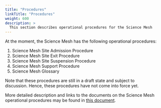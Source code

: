 ```yaml
---
title: "Procedures"
linkTitle: "Procedures"
weight: 600
description: >
  This section describes operational procedures for the Science Mesh
---
```


At the moment, the Science Mesh has the following operational procedures:

  1. Science Mesh Site Admission Procedure
  1. Science Mesh Site Exit Procedure
  1. Science Mesh Site Suspension Procedure
  1. Science Mesh Support Procedure
  1. Science Mesh Glossary

Note that these procedures are still in a draft state and subject to discussion. Hence, these procedures have not come into force yet.

More detailed description and links to the documents on the Science Mesh operational procedures may be found in [this document](https://doi.org/10.5281/zenodo.5602983).

